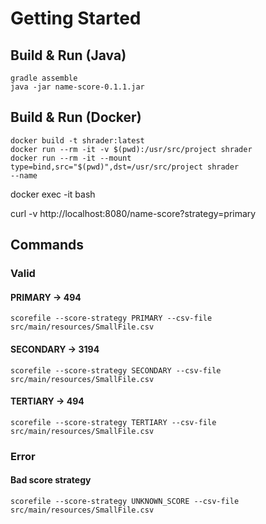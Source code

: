 # Getting Started
## Build & Run (Java)
```
gradle assemble
java -jar name-score-0.1.1.jar
```
## Build & Run (Docker)
```
docker build -t shrader:latest
docker run --rm -it -v $(pwd):/usr/src/project shrader
docker run --rm -it --mount type=bind,src="$(pwd)",dst=/usr/src/project shrader
--name
```

docker exec -it <name> bash

curl -v http://localhost:8080/name-score?strategy=primary

## Commands
### Valid 
#### PRIMARY -> 494
```
scorefile --score-strategy PRIMARY --csv-file src/main/resources/SmallFile.csv
```
#### SECONDARY -> 3194
```
scorefile --score-strategy SECONDARY --csv-file src/main/resources/SmallFile.csv
```
#### TERTIARY -> 494
```
scorefile --score-strategy TERTIARY --csv-file src/main/resources/SmallFile.csv
```
### Error
#### Bad score strategy
```
scorefile --score-strategy UNKNOWN_SCORE --csv-file src/main/resources/SmallFile.csv
```